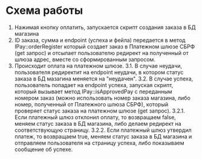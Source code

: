 # Схема работы
1. Нажимая кнопку оплатить, запускается скрипт создания заказа в БД магазина
2. ID заказа, сумма и endpoint (успеха и фейла) передается в метод IPay::orderRegister который создает заказ в Платежном шлюзе СБРФ (get запрос) и отсылает пользователю редирект на полученный от шлюза адрес, вместе со сформированным запросом.
3. Происходит оплата на платежном шлюзе.
3.1. В случае неудачи, пользователя редиректит на endpoint неудачи, в котором статус заказа в БД мазагина меняется на "неудачен".
3.2. В случае успеха, пользователь попадает на endpoint успеха, запуская скрипт, который вызывает метод IPay::isApprovedPay с переданным номером заказ (можно использовать номер заказа магазина, либо номер, полученный от Платежного шлюза СБРФ), который проверяет статус заказа на платежном шлюзе (get запрос).
3.2.1. Если платежный шлюз отклонил оплату, то возвращаем false, меняем статус заказа в БД магазина, либо делаем редирект на соответствующую страницу.
3.2.2. Если платежный шлюз утвердил платеж, то возвращаем true, меняем статус заказа в БД магазина и отправляем пользователя на страницу успеха, либо показываем сообщение об успехе.